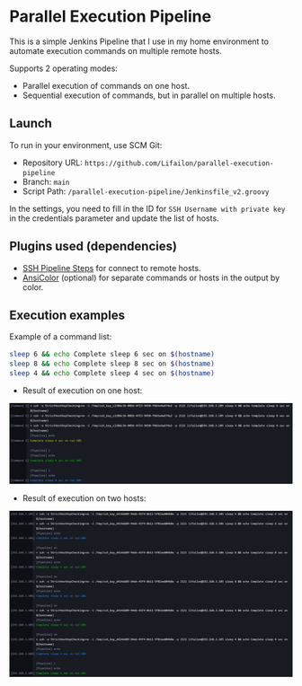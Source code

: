 # Parallel Execution Pipeline

This is a simple Jenkins Pipeline that I use in my home environment to automate execution commands on multiple remote hosts.

Supports 2 operating modes:

- Parallel execution of commands on one host.
- Sequential execution of commands, but in parallel on multiple hosts.

## Launch

To run in your environment, use SCM Git:

- Repository URL: `https://github.com/Lifailon/parallel-execution-pipeline`
- Branch: `main`
- Script Path: `/parallel-execution-pipeline/Jenkinsfile_v2.groovy`

In the settings, you need to fill in the ID for `SSH Username with private key` in the credentials parameter and update the list of hosts.

## Plugins used (dependencies)

- [SSH Pipeline Steps](https://plugins.jenkins.io/ssh-steps) for connect to remote hosts.
- [AnsiColor](https://plugins.jenkins.io/ansicolor) (optional) for separate commands or hosts in the output by color.

## Execution examples

Example of a command list:

```bash
sleep 6 && echo Complete sleep 6 sec on $(hostname)
sleep 8 && echo Complete sleep 8 sec on $(hostname)
sleep 4 && echo Complete sleep 4 sec on $(hostname)
```

- Result of execution on one host:

![](/img/parallel-commands.jpg)

- Result of execution on two hosts:

![](/img/parallel-hosts.jpg)
